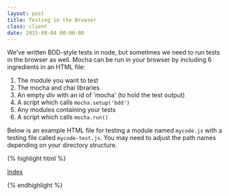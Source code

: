```yaml
---
layout: post
title: Testing in the Browser
class: client
date: 2015-09-04 00:00:00
---
```


We've written BDD-style tests in node, but sometimes we need to run tests in the browser as well.  Mocha can be run in your browser by including 6 ingredients in an HTML file:

1. The module you want to test
2. The mocha and chai libraries
3. An empty _div_ with an id of 'mocha' (to hold the test output)
4. A script which calls `mocha.setup('bdd')`
5. Any modules containing your tests
6. A script which calls `mocha.run()`

Below is an example HTML file for testing a module named `mycode.js` with a testing file called `mycode-test.js`.  You may need to adjust the path names depending on your directory structure.

{% highlight html %}
<!DOCTYPE html>
<html>
<head>
  <meta charset="utf-8">
  <title>Browser tests</title>
  <!-- code/css to be tested: -->
  <script src="mycode.js"></script>
<!-- mocha+chai: -->
  <script src="../node_modules/mocha/mocha.js"></script>
  <script src="../node_modules/chai/chai.js"></script>
  <link rel="stylesheet" media="all" href="../node_modules/mocha/mocha.css">
</head>

<body>
<!-- partitions for output -->
  <div id="mocha"><p><a href=".">Index</a></p></div>
  <div id="other"></div>
<!-- set up mocha tests -->
<script>mocha.setup('bdd')</script>
<script src="test/mycode-test.js"></script>
<script>
  mocha.checkLeaks();
  mocha.run();
</script>
</body>
</html>
{% endhighlight %}

